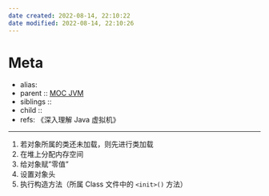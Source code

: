 ```yaml
---
date created: 2022-08-14, 22:10:22
date modified: 2022-08-14, 22:10:26
---
```


# Meta

- alias:
- parent :: [MOC JVM](notes/programming/MOC%20JVM.md)
- siblings ::
- child ::
- refs: 《深入理解 Java 虚拟机》

---

1. 若对象所属的类还未加载，则先进行类加载
2. 在堆上分配内存空间
3. 给对象赋”零值”
4. 设置对象头
5. 执行构造方法（所属 Class 文件中的 `<init>()` 方法）